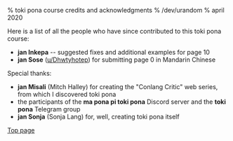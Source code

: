 % toki pona course credits and acknowledgments
% /dev/urandom
% april 2020

Here is a list of all the people who have since contributed to this toki pona
course:

* **jan Inkepa** -- suggested fixes and additional examples for page 10
* **jan Sose** ([u/Dhwtyhotep](https://reddit.com/u/Dhwtyhotep)) for submitting
  page 0 in Mandarin Chinese

Special thanks:

* **jan Misali** (Mitch Halley) for creating the "Conlang Critic" web series,
  from which I discovered toki pona
* the participants of the **ma pona pi toki pona** Discord server and the
  **toki pona** Telegram group
* **jan Sonja** (Sonja Lang) for, well, creating toki pona itself

[Top page](index.html)
